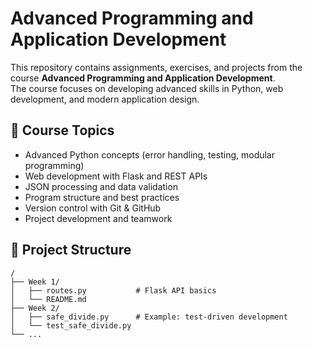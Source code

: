 # Advanced Programming and Application Development

This repository contains assignments, exercises, and projects from the course **Advanced Programming and Application Development**.  
The course focuses on developing advanced skills in Python, web development, and modern application design.

## 🧠 Course Topics

- Advanced Python concepts (error handling, testing, modular programming)
- Web development with Flask and REST APIs
- JSON processing and data validation
- Program structure and best practices
- Version control with Git & GitHub
- Project development and teamwork

## 📁 Project Structure

```text
/
├── Week 1/
│   ├── routes.py           # Flask API basics
│   └── README.md
├── Week 2/
│   ├── safe_divide.py      # Example: test-driven development
│   └── test_safe_divide.py
└── ...
